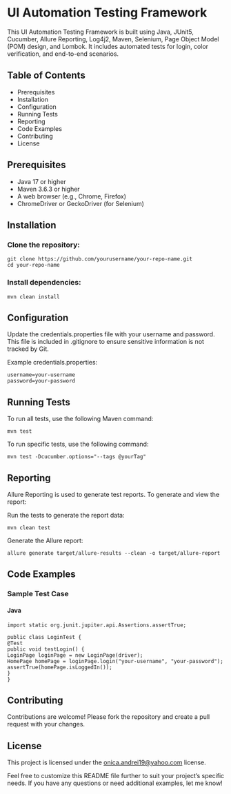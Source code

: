 # UI Automation Testing Framework

This UI Automation Testing Framework is built using Java, JUnit5, Cucumber, Allure Reporting, Log4j2, Maven, Selenium, Page Object Model (POM) design, and Lombok. It includes automated tests for login, color verification, and end-to-end scenarios.

## Table of Contents
- Prerequisites
- Installation
- Configuration
- Running Tests
- Reporting
- Code Examples
- Contributing
- License

## Prerequisites
- Java 17 or higher
- Maven 3.6.3 or higher
- A web browser (e.g., Chrome, Firefox)
- ChromeDriver or GeckoDriver (for Selenium)

## Installation
### Clone the repository:
```
git clone https://github.com/yourusername/your-repo-name.git
cd your-repo-name
```
### Install dependencies:
```
mvn clean install
```

## Configuration
Update the credentials.properties file with your username and password. This file is included in .gitignore to ensure sensitive information is not tracked by Git.

Example credentials.properties:
```
username=your-username
password=your-password
```

## Running Tests
To run all tests, use the following Maven command:
```
mvn test
```

To run specific tests, use the following command:
```
mvn test -Dcucumber.options="--tags @yourTag"
```

## Reporting
Allure Reporting is used to generate test reports. To generate and view the report:

Run the tests to generate the report data:
```
mvn clean test
```

Generate the Allure report:
```
allure generate target/allure-results --clean -o target/allure-report
```

## Code Examples
### Sample Test Case
#### Java

```import org.junit.jupiter.api.Test;
import static org.junit.jupiter.api.Assertions.assertTrue;

public class LoginTest {
@Test
public void testLogin() {
LoginPage loginPage = new LoginPage(driver);
HomePage homePage = loginPage.login("your-username", "your-password");
assertTrue(homePage.isLoggedIn());
}
}
```

## Contributing
Contributions are welcome! Please fork the repository and create a pull request with your changes.

## License
This project is licensed under the onica.andrei19@yahoo.com license.

Feel free to customize this README file further to suit your project’s specific needs. If you have any questions or need additional examples, let me know!
